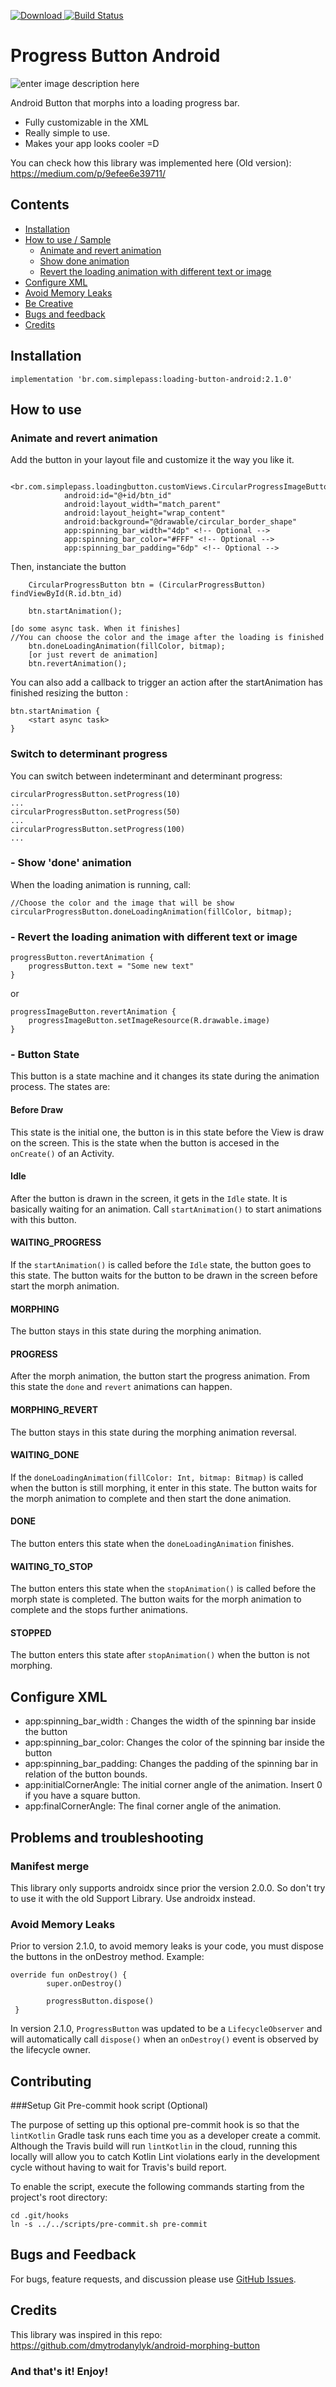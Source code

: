 
[ ![Download](https://api.bintray.com/packages/lehen01/maven/loading-button/images/download.svg) ](https://bintray.com/lehen01/maven/loading-button/_latestVersion)[![Build Status](https://travis-ci.org/leandroBorgesFerreira/LoadingButtonAndroid.svg?branch=master)](https://travis-ci.org/leandroBorgesFerreira/LoadingButtonAndroid)

# Progress Button Android

![enter image description here](https://i.stack.imgur.com/8SHR1.gif)

Android Button that morphs into a loading progress bar.

  - Fully customizable in the XML
  - Really simple to use.
  - Makes your app looks cooler =D

You can check how this library was implemented here (Old version): https://medium.com/p/9efee6e39711/

## Contents

 - [Installation](#installation)
 - [How to use / Sample](#how-to-use)
	 - [Animate and revert animation](#animate-and-revert-animation)
	 -  [Show done animation](#show-done-animation)
	 - [Revert the loading animation with different text or image](#revert-the-loading-animation-with-different-text-or-image)
 - [Configure XML](#configure-xml)
 - [Avoid Memory Leaks](#avoid-memory-leaks)
 - [Be Creative](#be-creative)
 - [Bugs and feedback](#bugs-and-feedback)
 - [Credits](#credits)

## Installation 

    implementation 'br.com.simplepass:loading-button-android:2.1.0'

## How to use

### Animate and revert animation

Add the button in your layout file and customize it the way you like it.

      <br.com.simplepass.loadingbutton.customViews.CircularProgressImageButton
        	    android:id="@+id/btn_id"
        	    android:layout_width="match_parent"
                android:layout_height="wrap_content"
                android:background="@drawable/circular_border_shape"
                app:spinning_bar_width="4dp" <!-- Optional -->
                app:spinning_bar_color="#FFF" <!-- Optional -->
                app:spinning_bar_padding="6dp" <!-- Optional -->

Then, instanciate the button

        CircularProgressButton btn = (CircularProgressButton) findViewById(R.id.btn_id)

        btn.startAnimation();

    [do some async task. When it finishes]
    //You can choose the color and the image after the loading is finished
		btn.doneLoadingAnimation(fillColor, bitmap);
		[or just revert de animation]
		btn.revertAnimation();

You can also add a callback to trigger an action after the startAnimation has finished resizing the button :

    btn.startAnimation {
        <start async task>
    }

### Switch to determinant progress
You can switch between indeterminant and determinant progress:

    circularProgressButton.setProgress(10)
    ...
    circularProgressButton.setProgress(50)
    ...
    circularProgressButton.setProgress(100)
    ...

### - Show 'done' animation

When the loading animation is running, call:

    //Choose the color and the image that will be show
    circularProgressButton.doneLoadingAnimation(fillColor, bitmap);

### - Revert the loading animation with different text or image

    progressButton.revertAnimation {
        progressButton.text = "Some new text"
    }
or

    progressImageButton.revertAnimation {
        progressImageButton.setImageResource(R.drawable.image)
    }
### - Button State

This button is a state machine and it changes its state during the animation process. The states are:

#### Before Draw
This state is the initial one, the button is in this state before the View is draw on the screen. This is the state when the button is accesed in the `onCreate()` of an Activity. 

#### Idle
After the button is drawn in the screen, it gets in the `Idle` state. It is basically waiting for an animation. Call `startAnimation()` to start animations with this button.

#### WAITING_PROGRESS
If the `startAnimation()` is called before the `Idle` state, the button goes to this state. The button waits for the button to be drawn in the screen before start the morph animation.

#### MORPHING
The button stays in this state during the morphing animation.

#### PROGRESS
After the morph animation, the button start the progress animation. From this state the `done` and `revert` animations can happen.

#### MORPHING_REVERT
The button stays in this state during the morphing animation reversal. 

#### WAITING_DONE
If the `doneLoadingAnimation(fillColor: Int, bitmap: Bitmap)` is called when the button is still morphing, it enter in this state. The button waits for the morph animation to complete and then start the done animation.

#### DONE
The button enters this state when the `doneLoadingAnimation` finishes.

#### WAITING\_TO\_STOP
The button enters this state when the `stopAnimation()` is called before the morph state is completed. The button waits for the morph animation to complete and the stops further animations. 

#### STOPPED
The button enters this state after `stopAnimation()` when the button is not morphing. 

## Configure XML

 - app:spinning_bar_width : Changes the width of the spinning bar inside the button
 - app:spinning_bar_color: Changes the color of the spinning bar inside the button
 - app:spinning_bar_padding: Changes the padding of the spinning bar in relation of the button bounds.
 - app:initialCornerAngle: The initial corner angle of the animation. Insert 0 if you have a square button.
 - app:finalCornerAngle: The final corner angle of the animation.

## Problems and troubleshooting

### Manifest merge

This library only supports androidx since prior the version 2.0.0. So don't try to use it with the old Support Library. Use androidx instead.

### Avoid Memory Leaks
Prior to version 2.1.0, to avoid memory leaks is your code, you must dispose the buttons in the onDestroy method. Example:

    override fun onDestroy() {
            super.onDestroy()

            progressButton.dispose()
     }


In version 2.1.0, `ProgressButton` was updated to be a `LifecycleObserver` and will automatically
call `dispose()` when an `onDestroy()` event is observed by the lifecycle owner.

## Contributing
###Setup Git Pre-commit hook script (Optional)

The purpose of setting up this optional pre-commit hook is so that the `lintKotlin` Gradle task runs each time you as a developer create a commit. Although the Travis build will run `lintKotlin` in the cloud, running this locally will allow you to catch Kotlin Lint violations early in the development cycle without having to wait for Travis's build report.

To enable the script, execute the following commands starting from the project's root directory:

	cd .git/hooks
	ln -s ../../scripts/pre-commit.sh pre-commit     

## Bugs and Feedback

For bugs, feature requests, and discussion please use [GitHub Issues](https://github.com/leandroBorgesFerreira/LoadingButtonAndroid/issues).

## Credits

This library was inspired in this repo: https://github.com/dmytrodanylyk/android-morphing-button

### And that's it! Enjoy!
